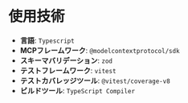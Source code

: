 # 使用技術
- **言語**: `Typescript`
- **MCPフレームワーク**: `@modelcontextprotocol/sdk`
- **スキーマバリデーション**: `zod`
- **テストフレームワーク**: `vitest`
- **テストカバレッジツール**: `@vitest/coverage-v8`
- **ビルドツール**: `TypeScript Compiler`